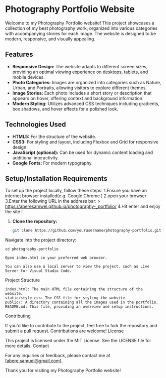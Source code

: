 # Photography Portfolio Website

Welcome to my Photography Portfolio website! This project showcases a collection of my best photography work, organized into various categories with accompanying stories for each image. The website is designed to be modern, responsive, and visually appealing.

## Features

- **Responsive Design:** The website adapts to different screen sizes, providing an optimal viewing experience on desktops, tablets, and mobile devices.
- **Photo Categories:** Images are organized into categories such as Nature, Urban, and Portraits, allowing visitors to explore different themes.
- **Image Stories:** Each photo includes a short story or description that appears on hover, offering context and background information.
- **Modern Styling:** Utilizes advanced CSS techniques including gradients, box shadows, and hover effects for a polished look.

## Technologies Used

- **HTML5:** For the structure of the website.
- **CSS3:** For styling and layout, including Flexbox and Grid for responsive design.
- **JavaScript (optional):** Can be used for dynamic content loading and additional interactivity.
- **Google Fonts:** For modern typography.

## Setup/Installation Requirements

To set up the project locally, follow these steps:
1.Ensure you have an internet browser installed(e.g. Google Chrome )
2.open your browser
3.Enter the following URL in the address bar:
    > https://aberesamwel.github.io/photography-_portfolio/
4.Hit enter and enjoy the site !

1. **Clone the repository:**

   ```bash
   git clone https://github.com/yourusername/photography-portfolio.git

Navigate into the project directory:

    cd photography-portfolio

    Open index.html in your preferred web browser.

    You can also use a local server to view the project, such as Live Server for Visual Studio Code.

Project Structure

    index.html: The main HTML file containing the structure of the website.
    static/style.css: The CSS file for styling the website.
    public/: A directory containing all the images used in the portfolio.
    README.md: This file, providing an overview and setup instructions.

Contributing

If you'd like to contribute to the project, feel free to fork the repository and submit a pull request. Contributions are welcome!
License

This project is licensed under the MIT License. See the LICENSE file for more details.
Contact

For any inquiries or feedback, please contact me at [abere.samuel@gmail.com].

Thank you for visiting my Photography Portfolio website!
